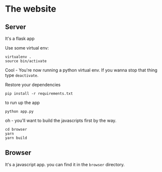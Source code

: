 # The website



## Server

It's a flask app

Use some virtual env:

```
virtualenv .
source bin/activate
```

Cool - You're now running a python virtual env.  If you wanna stop that thing type `deactivate`.

Restore your dependencies

```
pip install -r requirements.txt
```

to run up the app

`python app.py`

oh - you'll want to build the javascripts first by the way.

```
cd browser
yarn
yarn build
```

## Browser

It's a javascript app. you can find it in the `browser` directory.

